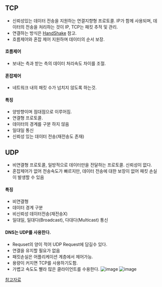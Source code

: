 ## TCP
- 신뢰성있는 데이터 전송을 지원하는 연결지향형 프로토콜. IP가 함께 사용되며, 데이터의 전송을 처리하는 것이 IP, TCP는 패킷 추적 및 관리.
- 연결하는 방식은 [HandShake](네트워크/TCP_3_way_handshake_4_way_handshake.md) 참고.
- 흐름제어와 혼잡 제어 지원하며 데이터의 순서 보장.
#### 흐름제어
- 보내는 측과 받는 측의 데이터 처리속도 차이를 조절.
#### 혼잡제어
- 네트워크 내의 패킷 수가 넘치지 않도록 하는것.

#### 특징
- 양방향이며 점대점으로 이루어짐.
- 연결형 프로토콜.
- 데이터의 경계를 구분 하지 않음
- 일대일 통신
- 신뢰성 있는 데이터 전송(재전송도 존재)
## UDP
- 비연결형 프로토콜, 일방적으로 데이터만을 전달하는 프로토콜. 신뢰성이 없다.
- 혼잡제어가 없어 전송속도가 빠르지만, 데이터 전송에 대한 보장이 없어 패킷 손실이 발생할 수 있음
#### 특징
- 비연결형
- 데이터 경계 구분
- 비신뢰성 데이터전송(재전송X)
- 일대일, 일대다(Broadcast), 다대다(Multicast) 통신

#### DNS는 UDP를 사용한다.
- Requset의 양이 적어 UDP Request에 담길수 있다.
- 연결을 유지할 필요가 없음
- 패킷손실은 어플리케이션 계층에서 제어가능.
- 용량이 커지면 TCP를 사용하기도함.
- 가볍고 속도도 빨라 많은 클라이언트를 수용한다.
![image](https://user-images.githubusercontent.com/32945436/227433976-db26c238-a427-436a-86ce-fbe748859d93.png)
![image](https://user-images.githubusercontent.com/32945436/227433987-f60ed9ec-aff6-4c97-a437-87a6d8361b51.png)

[참고자료](https://cocoon1787.tistory.com/757)
